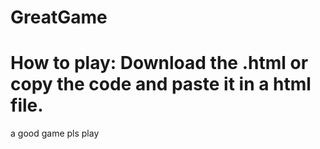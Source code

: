 # GreatGame
# How to play: Download the .html or copy the code and paste it in a html file.
a good game pls play
